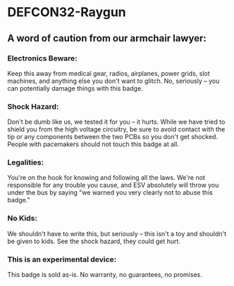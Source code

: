 # DEFCON32-Raygun

## **A word of caution from our armchair lawyer:**

### **Electronics Beware:**  
Keep this away from medical gear, radios, airplanes, power grids, slot machines, and anything else you don't want to glitch. No, seriously – you can potentially damage things with this badge.

### **Shock Hazard:**  
Don't be dumb like us, we tested it for you – it hurts. While we have tried to shield you from the high voltage circuitry, be sure to avoid contact with the tip or any components between the two PCBs so you don't get shocked. People with pacemakers should not touch this badge at all.

### **Legalities:**  
You're on the hook for knowing and following all the laws. We're not responsible for any trouble you cause, and ESV absolutely will throw you under the bus by saying "we warned you very clearly not to abuse this badge."

### **No Kids:**  
We shouldn't have to write this, but seriously – this isn't a toy and shouldn't be given to kids. See the shock hazard, they could get hurt.

### **This is an experimental device:**  
This badge is sold as-is. No warranty, no guarantees, no promises.

